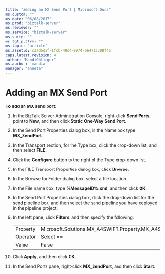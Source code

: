 ```yaml
---
title: "Adding an MX Send Port | Microsoft Docs"
ms.custom: ""
ms.date: "06/08/2017"
ms.prod: "biztalk-server"
ms.reviewer: ""
ms.service: "biztalk-server"
ms.suite: ""
ms.tgt_pltfrm: ""
ms.topic: "article"
ms.assetid: c3ad5d2f-1fcb-49d4-9974-664733308f45
caps.latest.revision: 4
author: "MandiOhlinger"
ms.author: "mandia"
manager: "anneta"
---
```

# Adding an MX Send Port
**To add an MX send port:**  
  
1.  In the BizTalk Server Administration Console, right-click **Send Ports**, point to **New**, and then click **Static One-Way Send Port**.  
  
2.  In the Send Port Properties dialog box, in the Name box type **MX_SendPort**.  
  
3.  In the Transport section, for the Type box, click the drop-down list, and then select **FILE**.  
  
4.  Click the **Configure** button to the right of the Type drop-down list.  
  
5.  In the FILE Transport Properties dialog box, click **Browse**.  
  
6.  In the Browse for Folder dialog box, select a file location.  
  
7.  In the File name box, type **%MessageID%.xml**, and then click **OK**.  
  
8.  In the Send Port Properties dialog box, click the drop-down list for the send pipeline box, and then select the send pipeline you have deployed in the pipeline project.  
  
9. In the left pane, click **Filters**, and then specify the following:  
  
    |||  
    |-|-|  
    |Property|Microsoft.Solutions.MX_A4SWIFT.Property.MX_A4SWIFT_Failed|  
    |Operator|Select ==|  
    |Value|False|  
  
10. Click **Apply**, and then click **OK**.  
  
11. In the Send Ports pane, right-click **MX_SendPort**, and then click **Start**.